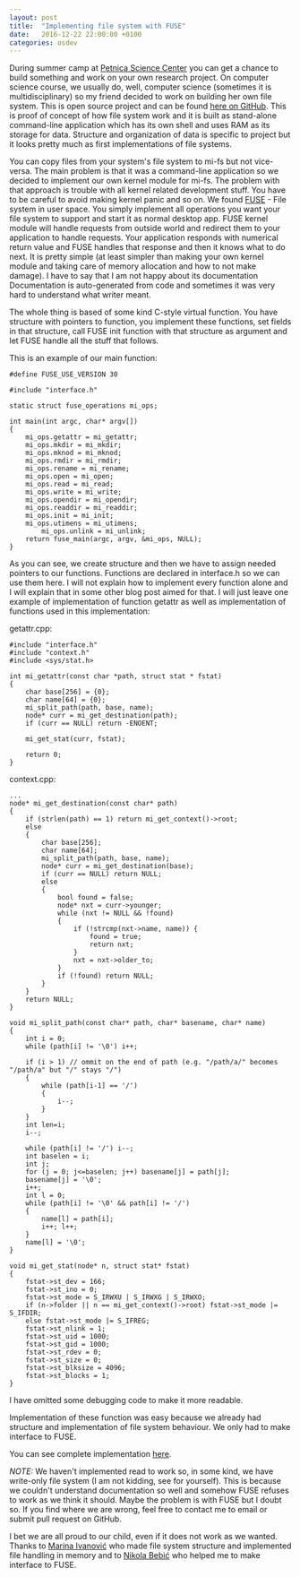 ```yaml
---
layout: post
title:  "Implementing file system with FUSE"
date:   2016-12-22 22:00:00 +0100
categories: osdev
---
```


During summer camp at [Petnica Science Center](http://petnica.rs/) you can get a chance to build something and work on your own research project. On computer science course, we usually do, well, computer science (sometimes it is multidisciplinary) so my friend decided 
to work on building her own file system. This is open source project and can be found [here on GitHub](https://github.com/ivanovicM/mi-file-system). This is proof of concept of how file system work and it is built as stand-alone command-line application which has its own shell and uses RAM as its storage for data. Structure and organization of data is specific to project but it looks pretty much as first implementations of file systems.


You can copy files from your system's file system to mi-fs but not vice-versa. The main problem is that it was a command-line application so we decided to implement our own kernel module for mi-fs. The problem with that approach is trouble with all kernel related development stuff. You have to be careful to avoid making kernel panic and so on. We found [FUSE](https://github.com/libfuse/libfuse) - File system in user space. You simply implement all operations you want your file system to support and start it as normal desktop app. FUSE kernel module will handle requests from outside world and redirect them to your application to handle requests. Your application responds with numerical return value and FUSE handles that response and then it knows what to do next. It is pretty simple (at least simpler than making your own kernel module and taking care of memory allocation and how to not make damage). I have to say that I am not happy about its documentation Documentation is auto-generated from code and sometimes it was very hard to understand what writer meant. 

The whole thing is based of some kind C-style virtual function. You have structure with pointers to function, you implement these functions, set fields in that structure, call FUSE init function with that structure as argument and let FUSE handle all the stuff that follows. 

This is an example of our main function: 


	
	#define FUSE_USE_VERSION 30
	
	#include "interface.h" 
	
	static struct fuse_operations mi_ops;
	
	int main(int argc, char* argv[]) 
	{
		mi_ops.getattr = mi_getattr;
		mi_ops.mkdir = mi_mkdir;
		mi_ops.mknod = mi_mknod;
		mi_ops.rmdir = mi_rmdir;
		mi_ops.rename = mi_rename;
		mi_ops.open = mi_open;
		mi_ops.read = mi_read;
		mi_ops.write = mi_write;
		mi_ops.opendir = mi_opendir;
		mi_ops.readdir = mi_readdir;
		mi_ops.init = mi_init;
		mi_ops.utimens = mi_utimens;
	        mi_ops.unlink = mi_unlink;
		return fuse_main(argc, argv, &mi_ops, NULL);
	}
	
	
As you can see, we create structure and then we have to assign needed pointers to our functions. Functions are declared in interface.h so we can use them here. I will not explain how to implement every function alone and I will explain that in some other blog post aimed for that. I will just leave one example of implementation of function getattr as well as implementation of functions used in this implementation: 


getattr.cpp:

	#include "interface.h"
	#include "context.h"
	#include <sys/stat.h>
	
	int mi_getattr(const char *path, struct stat * fstat) 
	{
		char base[256] = {0};
		char name[64] = {0};
		mi_split_path(path, base, name);
		node* curr = mi_get_destination(path);
		if (curr == NULL) return -ENOENT;
	
		mi_get_stat(curr, fstat);
	
		return 0;
	}

context.cpp:
	
	...
	node* mi_get_destination(const char* path) 
	{
		if (strlen(path) == 1) return mi_get_context()->root;
		else 
		{
			char base[256];
			char name[64]; 
			mi_split_path(path, base, name);
			node* curr = mi_get_destination(base);
			if (curr == NULL) return NULL;
			else 
			{
				bool found = false;
				node* nxt = curr->younger;
				while (nxt != NULL && !found)
				{
					if (!strcmp(nxt->name, name)) {
						found = true;
						return nxt;
					}
					nxt = nxt->older_to;
				}
				if (!found) return NULL;
			}
		}
		return NULL;
	}
	
	void mi_split_path(const char* path, char* basename, char* name)
	{
		int i = 0;
		while (path[i] != '\0') i++;
		
		if (i > 1) // ommit on the end of path (e.g. "/path/a/" becomes "/path/a" but "/" stays "/")
		{
			while (path[i-1] == '/') 
			{
				i--;
			}
		}
		int len=i;
		i--;
	
		while (path[i] != '/') i--;
		int baselen = i;
		int j;
		for (j = 0; j<=baselen; j++) basename[j] = path[j];
		basename[j] = '\0';
		i++;
		int l = 0;
		while (path[i] != '\0' && path[i] != '/') 
		{
			name[l] = path[i];
			i++; l++;
		}
		name[l] = '\0';
	}
	
	void mi_get_stat(node* n, struct stat* fstat) 
	{
		fstat->st_dev = 166;
		fstat->st_ino = 0;
		fstat->st_mode = S_IRWXU | S_IRWXG | S_IRWXO;
		if (n->folder || n == mi_get_context()->root) fstat->st_mode |= S_IFDIR;
		else fstat->st_mode |= S_IFREG;
		fstat->st_nlink = 1;
		fstat->st_uid = 1000;
		fstat->st_gid = 1000;
		fstat->st_rdev = 0;
		fstat->st_size = 0;
		fstat->st_blksize = 4096;
		fstat->st_blocks = 1;
	}

I have omitted some debugging code to make it more readable.

Implementation of these function was easy because we already had structure and implementation of file system behaviour. We only had to make interface to FUSE. 

You can see complete implementation [here](https://github.com/fantastic001/mi-file-system/tree/fuse).

*NOTE:* We haven't implemented read to work so, in some kind, we have write-only file system (I am not kidding, see for yourself). This is because we couldn't understand documentation so well and somehow FUSE refuses to work as we think it should. Maybe the problem is with FUSE but I doubt so. If you find where we are wrong, feel free to contact me to email or submit pull request on GitHub.

I bet we are all proud to our child, even if it does not work as we wanted. Thanks to [Marina Ivanović](https://github.com/ivanovicM) who made file system structure and implemented file handling in memory and to [Nikola Bebić](https://github.com/profMagija) who helped me to make interface to FUSE.



